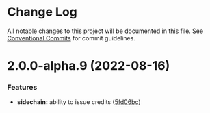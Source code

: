 # Change Log

All notable changes to this project will be documented in this file.
See [Conventional Commits](https://conventionalcommits.org) for commit guidelines.

# 2.0.0-alpha.9 (2022-08-16)


### Features

* **sidechain:** ability to issue credits ([5fd06bc](https://gitlab.com/DataLiberationFoundation/ulixee/commit/5fd06bca642b2d72841a31d9f3187447f209777c))
